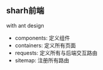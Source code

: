 ## sharh前端 ##
with ant design

- components: 定义组件
- containers: 定义所有页面
- requests: 定义所有与后端交互路由
- sitemap: 注册所有路由
